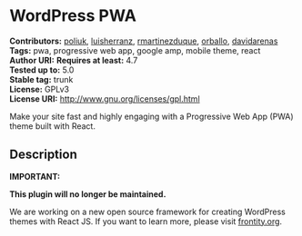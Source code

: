 # WordPress PWA

**Contributors:** [poliuk](https://profiles.wordpress.org/poliuk), [luisherranz](https://profiles.wordpress.org/luisherranz), [rmartinezduque](https://profiles.wordpress.org/rmartinezduque), [orballo](https://profiles.wordpress.org/orballo), [davidarenas](https://profiles.wordpress.org/davidarenas)  
**Tags:** pwa, progressive web app, google amp, mobile theme, react  
**Author URI:**
**Requires at least:** 4.7  
**Tested up to:** 5.0  
**Stable tag:** trunk  
**License:** GPLv3  
**License URI:** http://www.gnu.org/licenses/gpl.html

Make your site fast and highly engaging with a Progressive Web App (PWA) theme built with React.

## Description

<strong>IMPORTANT:</strong>

**This plugin will no longer be maintained.**

We are working on a new open source framework for creating WordPress themes with React JS. If you want to learn more, please visit [frontity.org](https://frontity.org?utm_source=wp-pwa-readme&utm_medium=frontity-link&utm_campaign=pre-launch).
